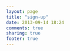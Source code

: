 ```yaml
---
layout: page
title: "sign-up"
date: 2013-09-14 18:24
comments: true
sharing: true
footer: true
---
```

